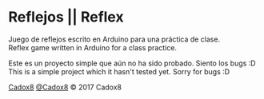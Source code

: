 # Reflejos || Reflex

Juego de reflejos escrito en Arduino para una práctica de clase.<br> 
Reflex game written in Arduino for a class practice.

Este es un proyecto simple que aún no ha sido probado. Siento los bugs :D<br> 
This is a simple project which it hasn't tested yet. Sorry for bugs :D

[Cadox8](http://cadox8.me) [@Cadox8](http://twitter.com/cadox8) © 2017 Cadox8

